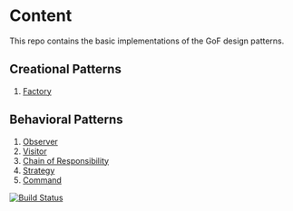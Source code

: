 # Content

This repo contains the basic implementations of the GoF design patterns. 

## Creational Patterns
1. [Factory](https://github.com/terancet/gofs/tree/master/creational-patterns/src/main/java/com/taras/murzenkov/factory)
## Behavioral Patterns
1. [Observer](https://github.com/terancet/gofs/tree/master/behavioural-patterns/src/main/java/com/taras/murzenkov/behavior/observer)
2. [Visitor](https://github.com/terancet/gofs/tree/master/behavioural-patterns/src/main/java/com/taras/murzenkov/behavior/visitor)
3. [Chain of Responsibility](https://github.com/terancet/gofs/tree/master/behavioural-patterns/src/main/java/com/taras/murzenkov/behavior/chain)
4. [Strategy](https://github.com/terancet/gofs/tree/master/behavioural-patterns/src/main/java/com/taras/murzenkov/behavior/strategy)
5. [Command](https://github.com/terancet/gofs/tree/master/behavioural-patterns/src/main/java/com/taras/murzenkov/behavior/command)

[![Build Status](https://travis-ci.org/terancet/gofs.svg?branch=master)](https://travis-ci.org/terancet/gofs)
